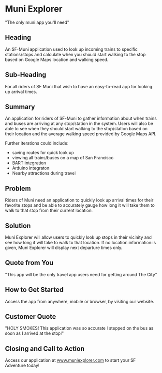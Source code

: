 # Muni Explorer #
 "The only muni app you'll need"

## Heading ##
An SF-Muni application used to look up incoming trains to specific stations/stops and calculate when you should start walking to the stop based on Google Maps location and walking speed. 

## Sub-Heading ##
  For all riders of SF Muni that wish to have an easy-to-read app for looking up arrival times. 

## Summary ##
  An application for riders of SF-Muni to gather information about when trains and buses are arriving at any stop/station in the system. Users will also be able to see when they should start walking to the stop/station based on their location and the average walking speed provided by Google Maps API. 

  Further iterations could include:
   * saving routes for quick look up
   * viewing all trains/buses on a map of San Francisco
   * BART integration
   * Arduino integraton
   * Nearby attractions during travel

## Problem ##
  Riders of Muni need an application to quickly look up arrival times for their favorite stops and be able to accurately gauge how long it will take them to walk to that stop from their current location. 

## Solution ##
Muni Explorer will allow users to quickly look up stops in their vicinity and see how long it will take to walk to that location. If no location information is given, Muni Explorer will display next departure times only. 

## Quote from You ##
"This app will be the only travel app users need for getting around The City"

## How to Get Started ##
Access the app from anywhere, mobile or browser, by visiting our website. 

## Customer Quote ##
"HOLY SMOKES! This application was so accurate I stepped on the bus as soon as I arrived at the stop!"

## Closing and Call to Action ##
Access our application at www.muniexplorer.com to start your SF Adventure today!